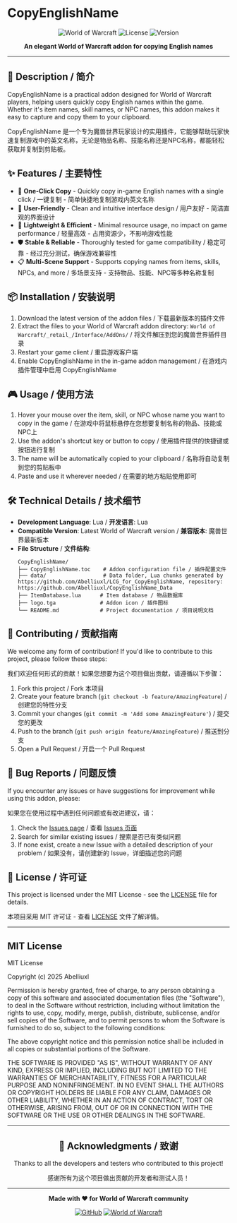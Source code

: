# CopyEnglishName

<div align="center">

![World of Warcraft](https://img.shields.io/badge/World%20of%20Warcraft-FFD700?style=for-the-badge&logo=world-of-warcraft&logoColor=000000)
![License](https://img.shields.io/badge/License-MIT-green.svg?style=for-the-badge)
![Version](https://img.shields.io/badge/Version-1.0.0-blue.svg?style=for-the-badge)

**An elegant World of Warcraft addon for copying English names**

</div>

---

## 📖 Description / 简介

CopyEnglishName is a practical addon designed for World of Warcraft players, helping users quickly copy English names within the game. Whether it's item names, skill names, or NPC names, this addon makes it easy to capture and copy them to your clipboard.

CopyEnglishName 是一个专为魔兽世界玩家设计的实用插件，它能够帮助玩家快速复制游戏中的英文名称，无论是物品名称、技能名称还是NPC名称，都能轻松获取并复制到剪贴板。

## ✨ Features / 主要特性

- 🎯 **One-Click Copy** - Quickly copy in-game English names with a single click / 一键复制 - 简单快捷地复制游戏内英文名称
- 📱 **User-Friendly** - Clean and intuitive interface design / 用户友好 - 简洁直观的界面设计
- 🚀 **Lightweight & Efficient** - Minimal resource usage, no impact on game performance / 轻量高效 - 占用资源少，不影响游戏性能
- 🛡️ **Stable & Reliable** - Thoroughly tested for game compatibility / 稳定可靠 - 经过充分测试，确保游戏兼容性
- 📋 **Multi-Scene Support** - Supports copying names from items, skills, NPCs, and more / 多场景支持 - 支持物品、技能、NPC等多种名称复制

## 📦 Installation / 安装说明

1. Download the latest version of the addon files / 下载最新版本的插件文件
2. Extract the files to your World of Warcraft addon directory: `World of Warcraft/_retail_/Interface/AddOns/` / 将文件解压到您的魔兽世界插件目录
3. Restart your game client / 重启游戏客户端
4. Enable CopyEnglishName in the in-game addon management / 在游戏内插件管理中启用 CopyEnglishName

## 🎮 Usage / 使用方法

1. Hover your mouse over the item, skill, or NPC whose name you want to copy in the game / 在游戏中将鼠标悬停在您想要复制名称的物品、技能或NPC上
2. Use the addon's shortcut key or button to copy / 使用插件提供的快捷键或按钮进行复制
3. The name will be automatically copied to your clipboard / 名称将自动复制到您的剪贴板中
4. Paste and use it wherever needed / 在需要的地方粘贴使用即可

## 🛠️ Technical Details / 技术细节

- **Development Language**: Lua / **开发语言**: Lua
- **Compatible Version**: Latest World of Warcraft version / **兼容版本**: 魔兽世界最新版本
- **File Structure** / **文件结构**:
  ```
  CopyEnglishName/
  ├── CopyEnglishName.toc    # Addon configuration file / 插件配置文件
  ├── data/                  # Data folder, Lua chunks generated by https://github.com/Abelliuxl/LCG_for_CopyEnglishName, repository: https://github.com/Abelliuxl/CopyEnglishName_Data
  ├── ItemDatabase.lua      # Item database / 物品数据库
  ├── logo.tga              # Addon icon / 插件图标
  └── README.md             # Project documentation / 项目说明文档
  ```

## 🤝 Contributing / 贡献指南

We welcome any form of contribution! If you'd like to contribute to this project, please follow these steps:

我们欢迎任何形式的贡献！如果您想要为这个项目做出贡献，请遵循以下步骤：

1. Fork this project / Fork 本项目
2. Create your feature branch (`git checkout -b feature/AmazingFeature`) / 创建您的特性分支
3. Commit your changes (`git commit -m 'Add some AmazingFeature'`) / 提交您的更改
4. Push to the branch (`git push origin feature/AmazingFeature`) / 推送到分支
5. Open a Pull Request / 开启一个 Pull Request

## 🐛 Bug Reports / 问题反馈

If you encounter any issues or have suggestions for improvement while using this addon, please:

如果您在使用过程中遇到任何问题或有改进建议，请：

1. Check the [Issues page](https://github.com/Abelliuxl/CopyEnglishName/issues) / 查看 [Issues 页面](https://github.com/Abelliuxl/CopyEnglishName/issues)
2. Search for similar existing issues / 搜索是否已有类似问题
3. If none exist, create a new Issue with a detailed description of your problem / 如果没有，请创建新的 Issue，详细描述您的问题

## 📄 License / 许可证

This project is licensed under the MIT License - see the [LICENSE](LICENSE) file for details.

本项目采用 MIT 许可证 - 查看 [LICENSE](LICENSE) 文件了解详情。

---

## MIT License

MIT License

Copyright (c) 2025 Abelliuxl

Permission is hereby granted, free of charge, to any person obtaining a copy
of this software and associated documentation files (the "Software"), to deal
in the Software without restriction, including without limitation the rights
to use, copy, modify, merge, publish, distribute, sublicense, and/or sell
copies of the Software, and to permit persons to whom the Software is
furnished to do so, subject to the following conditions:

The above copyright notice and this permission notice shall be included in all
copies or substantial portions of the Software.

THE SOFTWARE IS PROVIDED "AS IS", WITHOUT WARRANTY OF ANY KIND, EXPRESS OR
IMPLIED, INCLUDING BUT NOT LIMITED TO THE WARRANTIES OF MERCHANTABILITY,
FITNESS FOR A PARTICULAR PURPOSE AND NONINFRINGEMENT. IN NO EVENT SHALL THE
AUTHORS OR COPYRIGHT HOLDERS BE LIABLE FOR ANY CLAIM, DAMAGES OR OTHER
LIABILITY, WHETHER IN AN ACTION OF CONTRACT, TORT OR OTHERWISE, ARISING FROM,
OUT OF OR IN CONNECTION WITH THE SOFTWARE OR THE USE OR OTHER DEALINGS IN THE
SOFTWARE.

---

<div align="center">

## 🙏 Acknowledgments / 致谢

Thanks to all the developers and testers who contributed to this project!

感谢所有为这个项目做出贡献的开发者和测试人员！

---

**Made with ❤️ for World of Warcraft community**

[![GitHub](https://img.shields.io/badge/GitHub-Abelliuxl-black?style=for-the-badge&logo=github)](https://github.com/Abelliuxl)
[![World of Warcraft](https://img.shields.io/badge/World%20of%20Warcraft-Community-orange?style=for-the-badge)](https://worldofwarcraft.com)

</div>
